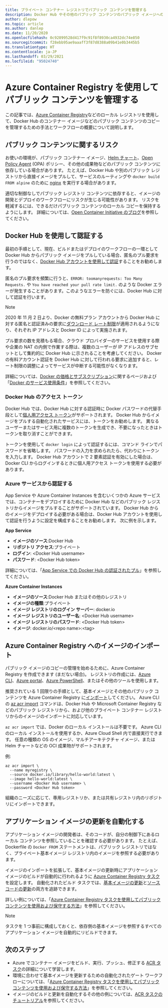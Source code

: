 ```yaml
---
title: プライベート コンテナー レジストリでパブリック コンテンツを管理する
description: Docker Hub やその他のパブリック コンテンツのパブリック イメージへの依存関係を管理するための Azure Container Registry の手法とワークフロー
author: dlepow
ms.topic: article
ms.author: danlep
ms.date: 11/20/2020
ms.openlocfilehash: 0c92899528d417f9c91f8f8930ca4932dc74e850
ms.sourcegitcommit: f28ebb95ae9aaaff3f87d8388a09b41e0b3445b5
ms.translationtype: HT
ms.contentlocale: ja-JP
ms.lasthandoff: 03/29/2021
ms.locfileid: "95024740"
---
```

# <a name="manage-public-content-with-azure-container-registry"></a>Azure Container Registry を使用してパブリック コンテンツを管理する

この記事では、[Azure Container Registry](container-registry-intro.md)などのローカル レジストリを使用して、Docker Hub のコンテナー イメージなどのパブリック コンテンツのコピーを管理するための手法とワークフローの概要について説明します。 


## <a name="risks-with-public-content"></a>パブリック コンテンツに関するリスク

お使いの環境が、パブリック コンテナー イメージ、[Helm チャート](https://helm.sh/)、[Open Policy Agent](https://www.openpolicyagent.org/) (OPA) ポリシー、その他の成果物などのパブリック コンテンツに依存している場合があります。 たとえば、Docker Hub や別のパブリック レジストリから直接イメージをプルして、サービスのルーティングや `docker build FROM alpine` のために [nginx](https://hub.docker.com/_/nginx) を実行する場合があります。 

適切な制御なしでパブリック レジストリ コンテンツに依存すると、イメージの開発とデプロイのワークフローにリスクが生じる可能性があります。 リスクを軽減するには、できるだけパブリック コンテンツのローカル コピーを保持するようにします。 詳細については、[Open Container Initiative のブログ](https://opencontainers.org/posts/blog/2020-10-30-consuming-public-content/)を参照してください。 

## <a name="authenticate-with-docker-hub"></a>Docker Hub を使用して認証する

最初の手順として、現在、ビルドまたはデプロイのワークフローの一環として Docker Hub からパブリック イメージをプルしている場合、匿名のプル要求を行うのではなく、[Docker Hub アカウントを使用して認証](https://docs.docker.com/docker-hub/download-rate-limit/#how-do-i-authenticate-pull-requests)することをお勧めします。

匿名のプル要求を頻繁に行うと、`ERROR: toomanyrequests: Too Many Requests.` や `You have reached your pull rate limit.` のような Docker エラーが発生することがあります。このようなエラーを防ぐには、Docker Hub に対して認証を行います。

> [!NOTE]
> 2020 年 11 月 2 日より、Docker の無料プラン アカウントから Docker Hub に対する匿名と認証済みの要求に[ダウンロード レート制限](https://docs.docker.com/docker-hub/download-rate-limit)が適用されるようになり、それぞれ IP アドレスと Docker ID によって実施されます。 
>
> プル要求の数を見積もる場合、クラウド プロバイダーのサービスを使用する際や企業の NAT の内側で作業する際は、複数のユーザーが IP アドレスのサブセットとして集約的に Docker Hub に示されることを考慮してください。 Docker の有料アカウント認証を Docker Hub に対して行われる要求に追加すると、レート制限の調整によってサービスが中断する可能性がなくなります。
>
> 詳細については、[Docker の価格とサブスクリプション](https://www.docker.com/pricing)に関するページおよび「[Docker のサービス使用条件](https://www.docker.com/legal/docker-terms-service)」を参照してください。

### <a name="docker-hub-access-token"></a>Docker Hub のアクセス トークン

Docker Hub では、Docker Hub に対する認証時に Docker パスワードの代替手段として[個人用アクセス トークン](https://docs.docker.com/docker-hub/access-tokens/)がサポートされます。 Docker Hub からイメージをプルする自動化されたサービスには、トークンをお勧めします。 異なるユーザーまたはサービス用に複数のトークンを生成でき、不要になったときはトークンを取り消すことができます。

トークンを使用して `docker login` によって認証するには、コマンド ラインでパスワードを省略します。 パスワードの入力を求められたら、代わりにトークンを入力します。 Docker Hub アカウントで 2 要素認証を有効にした場合は、Docker CLI からログインするときに個人用アクセス トークンを使用する必要があります。

### <a name="authenticate-from-azure-services"></a>Azure サービスから認証する

App Service や Azure Container Instances を含むいくつかの Azure サービスでは、コンテナーをデプロイするために Docker Hub などのパブリック レジストリからイメージをプルすることがサポートされています。 Docker Hub からのイメージをデプロイする必要がある場合は、Docker Hub アカウントを使用して認証を行うように設定を構成することをお勧めします。 次に例を示します。

**App Service**

* **イメージのソース**:Docker Hub
* **リポジトリ アクセス**:プライベート
* **ログイン**: \<Docker Hub username>
* **パスワード**: \<Docker Hub token>

詳細については、「[App Service での Docker Hub の認証されたプル](https://azure.github.io/AppService/2020/10/15/Docker-Hub-authenticated-pulls-on-App-Service.html)」を参照してください。

**Azure Container Instances**

* **イメージのソース**:Docker Hub またはその他のレジストリ
* **イメージの種類**:プライベート
* **イメージ レジストリのログイン サーバー**: docker.io
* **イメージ レジストリのユーザー名**: \<Docker Hub username>
* **イメージ レジストリのパスワード**: \<Docker Hub token>
* **イメージ**: docker.io/\<repo name\>:\<tag>

## <a name="import-images-to-an-azure-container-registry"></a>Azure Container Registry へのイメージのインポート
 
パブリック イメージのコピーの管理を始めるために、Azure Container Registry を作成できます (まだない場合)。 レジストリの作成には、[Azure CLI](container-registry-get-started-azure-cli.md)、[Azure portal](container-registry-get-started-portal.md)、[Azure PowerShell](container-registry-get-started-powershell.md)、またはその他のツールを使用します。 

推奨されている 1 回限りの手順として、基本イメージとその他のパブリック コンテンツを Azure Container Registry に[インポート](container-registry-import-images.md)してください。 Azure CLI の [az acr import](/cli/azure/acr#az_acr_import) コマンドは、Docker Hub や Microsoft Container Registry などのパブリック レジストリから、および他のプライベート コンテナー レジストリからのイメージのインポートに対応しています。 

`az acr import` では、Docker のローカル インストールは不要です。 Azure CLI のローカル インストールを使用するか、Azure Cloud Shell 内で直接実行できます。 任意の種類の OS のイメージ、マルチアーキテクチャ イメージ、または Helm チャートなどの OCI 成果物がサポートされます。

例:

```azurecli-interactive
az acr import \
  --name myregistry \
  --source docker.io/library/hello-world:latest \
  --image hello-world:latest \
  --username <Docker Hub username> \
  --password <Docker Hub token>
```

組織のニーズに応じて、専用レジストリか、または共有レジストリ内のリポジトリにインポートできます。

## <a name="automate-application-image-updates"></a>アプリケーション イメージの更新を自動化する

アプリケーション イメージの開発者は、そのコードが、自分の制御下にあるローカル コンテンツを参照していることを確認する必要があります。 たとえば、Dockerfile の `Docker FROM` ステートメントは、パブリック レジストリではなく、プライベート基本イメージ レジストリ内のイメージを参照する必要があります。 

イメージのインポートを拡張して、基本イメージの更新時にアプリケーション イメージのビルドが自動的に行われるように [Azure Container Registry タスク](container-registry-tasks-overview.md)を設定します。 自動化されたビルド タスクでは、[基本イメージの更新](container-registry-tasks-base-images.md)と[ソース コードの更新](container-registry-tasks-overview.md#trigger-task-on-source-code-update)の両方を追跡できます。

詳しい例については、「[Azure Container Registry タスクを使用してパブリック コンテンツを使用および保守する方法](tasks-consume-public-content.md)」を参照してください。 

> [!NOTE]
> タスクを 1 つ事前に構成しておくと、依存側の基本イメージを参照するすべてのアプリケーション イメージを自動的にリビルドできます。 
 
## <a name="next-steps"></a>次のステップ
 
* Azure でコンテナー イメージをビルド、実行、プッシュ、修正する [ACR タスク](container-registry-tasks-overview.md)の詳細について学習します。
* 環境に合わせて基本イメージを更新するための自動化されたゲート ワークフローについては、「[Azure Container Registry タスクを使用してパブリック コンテンツを使用および保守する方法](tasks-consume-public-content.md)」を参照してください。 
* イメージのビルドと更新を自動化するその他の例については、[ACR タスクのチュートリアル](container-registry-tutorial-quick-task.md)を参照してください。
